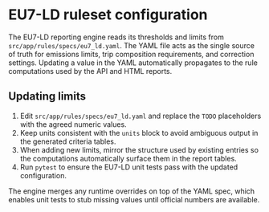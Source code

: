 # EU7-LD ruleset configuration

The EU7-LD reporting engine reads its thresholds and limits from
`src/app/rules/specs/eu7_ld.yaml`. The YAML file acts as the single source of
truth for emissions limits, trip composition requirements, and correction
settings. Updating a value in the YAML automatically propagates to the
rule computations used by the API and HTML reports.

## Updating limits

1. Edit `src/app/rules/specs/eu7_ld.yaml` and replace the `TODO` placeholders
   with the agreed numeric values.
2. Keep units consistent with the `units` block to avoid ambiguous output in
   the generated criteria tables.
3. When adding new limits, mirror the structure used by existing entries so
   the computations automatically surface them in the report tables.
4. Run `pytest` to ensure the EU7-LD unit tests pass with the updated
   configuration.

The engine merges any runtime overrides on top of the YAML spec, which enables
unit tests to stub missing values until official numbers are available.
